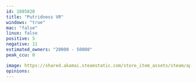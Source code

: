 ```yaml
---
id: 1885820
title: "Putridness VR"
windows: "true"
mac: "false"
linux: false
positive: 5
negative: 11
estimated_owners: "20000 - 50000"
peak_ccu: 0

image: https://shared.akamai.steamstatic.com/store_item_assets/steam/apps/1885820/header.jpg?t=1678056447
opinions:
---
```

